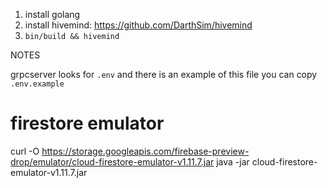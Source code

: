 1. install golang
2. install hivemind: https://github.com/DarthSim/hivemind
3. `bin/build && hivemind`


NOTES

grpcserver looks for `.env` and there is an example of this file you can copy `.env.example`

# firestore emulator
curl -O  https://storage.googleapis.com/firebase-preview-drop/emulator/cloud-firestore-emulator-v1.11.7.jar
java -jar cloud-firestore-emulator-v1.11.7.jar
